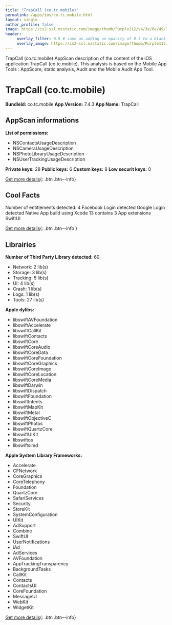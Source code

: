 ```yaml
---
title: "TrapCall (co.tc.mobile)"
permalink: /apps/ios/co.tc.mobile.html
layout: single
author_profile: false
image: https://is2-ssl.mzstatic.com/image/thumb/Purple112/v4/3e/0e/49/3e0e4937-256c-a7a5-b8c0-d926057c7390/AppIcon-0-0-1x_U007emarketing-0-0-0-7-0-0-sRGB-0-0-0-GLES2_U002c0-512MB-85-220-0-0.png/512x512bb.jpg
header: 
     overlay_filter: 0.5 # same as adding an opacity of 0.5 to a black background
     overlay_image: https://is2-ssl.mzstatic.com/image/thumb/Purple112/v4/3e/0e/49/3e0e4937-256c-a7a5-b8c0-d926057c7390/AppIcon-0-0-1x_U007emarketing-0-0-0-7-0-0-sRGB-0-0-0-GLES2_U002c0-512MB-85-220-0-0.png/512x512bb.jpg
---
```

TrapCall (co.tc.mobile) AppScan description of the content of the iOS application TrapCall (co.tc.mobile). This analysis is based on the Mobile App Tools : AppScore, static analysis, Audit and the Mobile Audit App Tool.

# TrapCall (co.tc.mobile)

**BundleId:** co.tc.mobile
**App Version:** 7.4.3
**App Name:** TrapCall


## AppScan informations 

**List of permissions:** 
- NSContactsUsageDescription
- NSCameraUsageDescription
- NSPhotoLibraryUsageDescription
- NSUserTrackingUsageDescription
  
  
**Private keys:** 28
**Public keys:** 6
**Custom keys:** 8
**Low securit keys:** 0
  
[Get more details](/pricing.html){: .btn .btn--info}

## Cool Facts

Number of entitlements detected: 4
Facebook Login detected
Google Login detected
Native App
build using Xcode 13
contains 3 App extensions
SwiftUI
  
[Get more details](/pricing.html){: .btn .btn--info }

## Librairies 
**Number of Third Party Library detected:** 60
- Network: 2 lib(s)
- Storage: 3 lib(s)
- Tracking: 5 lib(s)
- UI: 4 lib(s)
- Crash: 1 lib(s)
- Logs: 1 lib(s)
- Tools: 27 lib(s)


**Apple dylibs:**
- libswiftAVFoundation
- libswiftAccelerate
- libswiftCallKit
- libswiftContacts
- libswiftCore
- libswiftCoreAudio
- libswiftCoreData
- libswiftCoreFoundation
- libswiftCoreGraphics
- libswiftCoreImage
- libswiftCoreLocation
- libswiftCoreMedia
- libswiftDarwin
- libswiftDispatch
- libswiftFoundation
- libswiftIntents
- libswiftMapKit
- libswiftMetal
- libswiftObjectiveC
- libswiftPhotos
- libswiftQuartzCore
- libswiftUIKit
- libswiftos
- libswiftsimd


**Apple System Library Frameworks:**
- Accelerate
- CFNetwork
- CoreGraphics
- CoreTelephony
- Foundation
- QuartzCore
- SafariServices
- Security
- StoreKit
- SystemConfiguration
- UIKit
- AdSupport
- Combine
- SwiftUI
- UserNotifications
- iAd
- AdServices
- AVFoundation
- AppTrackingTransparency
- BackgroundTasks
- CallKit
- Contacts
- ContactsUI
- CoreFoundation
- MessageUI
- WebKit
- WidgetKit


  
[Get more details](/pricing.html){: .btn .btn--info}

